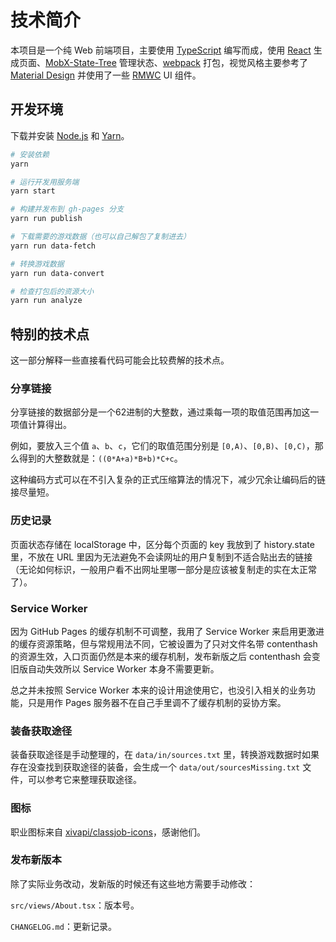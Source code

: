 
# 技术简介

本项目是一个纯 Web 前端项目，主要使用 [TypeScript](https://www.typescriptlang.org/) 编写而成，使用 [React](https://reactjs.org/) 生成页面、[MobX-State-Tree](https://mobx-state-tree.js.org/) 管理状态、[webpack](https://webpack.js.org/) 打包，视觉风格主要参考了 [Material Design](https://material.io/design) 并使用了一些 [RMWC](https://rmwc.io/) UI 组件。


## 开发环境

下载并安装 [Node.js](https://nodejs.org/) 和 [Yarn](https://classic.yarnpkg.com/)。

```bash
# 安装依赖
yarn

# 运行开发用服务端
yarn start

# 构建并发布到 gh-pages 分支
yarn run publish

# 下载需要的游戏数据（也可以自己解包了复制进去）
yarn run data-fetch

# 转换游戏数据
yarn run data-convert

# 检查打包后的资源大小
yarn run analyze
```


## 特别的技术点

这一部分解释一些直接看代码可能会比较费解的技术点。


### 分享链接

分享链接的数据部分是一个62进制的大整数，通过乘每一项的取值范围再加这一项值计算得出。

例如，要放入三个值 `a`、`b`、`c`，它们的取值范围分别是 `[0,A)`、`[0,B)`、`[0,C)`，那么得到的大整数就是：`((0*A+a)*B+b)*C+c`。

这种编码方式可以在不引入复杂的正式压缩算法的情况下，减少冗余让编码后的链接尽量短。


### 历史记录

页面状态存储在 localStorage 中，区分每个页面的 key 我放到了 history.state 里，不放在 URL 里因为无法避免不会读网址的用户复制到不适合贴出去的链接（无论如何标识，一般用户看不出网址里哪一部分是应该被复制走的实在太正常了）。


### Service Worker

因为 GitHub Pages 的缓存机制不可调整，我用了 Service Worker 来启用更激进的缓存资源策略，但与常规用法不同，它被设置为了只对文件名带 contenthash 的资源生效，入口页面仍然是本来的缓存机制，发布新版之后 contenthash 会变旧版自动失效所以 Service Worker 本身不需要更新。

总之并未按照 Service Worker 本来的设计用途使用它，也没引入相关的业务功能，只是用作 Pages 服务器不在自己手里调不了缓存机制的妥协方案。


### 装备获取途径

装备获取途径是手动整理的，在 `data/in/sources.txt` 里，转换游戏数据时如果存在没查找到获取途径的装备，会生成一个 `data/out/sourcesMissing.txt` 文件，可以参考它来整理获取途径。


### 图标

职业图标来自 [xivapi/classjob-icons](https://github.com/xivapi/classjob-icons)，感谢他们。


### 发布新版本

除了实际业务改动，发新版的时候还有这些地方需要手动修改：

`src/views/About.tsx`：版本号。

`CHANGELOG.md`：更新记录。
